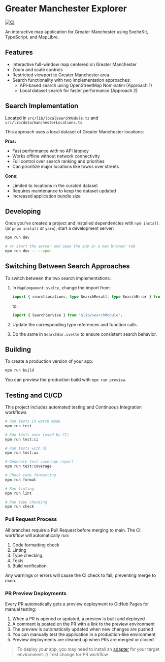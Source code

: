 # Greater Manchester Explorer

[![CI](https://github.com/vfc2/gm-map/actions/workflows/ci.yml/badge.svg)](https://github.com/vfc2/gm-map/actions/workflows/ci.yml)

An interactive map application for Greater Manchester using SvelteKit, TypeScript, and MapLibre.

## Features

- Interactive full-window map centered on Greater Manchester
- Zoom and scale controls
- Restricted viewport to Greater Manchester area
- Search functionality with two implementation approaches:
  - API-based search using OpenStreetMap Nominatim (Approach 1)
  - Local dataset search for faster performance (Approach 2)

## Search Implementation

Located in `src/lib/localSearchModule.ts` and `src/lib/data/manchesterLocations.ts`

This approach uses a local dataset of Greater Manchester locations:

**Pros:**

- Fast performance with no API latency
- Works offline without network connectivity
- Full control over search ranking and priorities
- Can prioritize major locations like towns over streets

**Cons:**

- Limited to locations in the curated dataset
- Requires maintenance to keep the dataset updated
- Increased application bundle size

## Developing

Once you've created a project and installed dependencies with `npm install` (or `pnpm install` or `yarn`), start a development server:

```bash
npm run dev

# or start the server and open the app in a new browser tab
npm run dev -- --open
```

## Switching Between Search Approaches

To switch between the two search implementations:

1. In `MapComponent.svelte`, change the import from:

   ```typescript
   import { searchLocations, type SearchResult, type SearchError } from '$lib/localSearchModule';
   ```

   to:

   ```typescript
   import { SearchService } from '$lib/searchModule';
   ```

2. Update the corresponding type references and function calls.

3. Do the same in `SearchBar.svelte` to ensure consistent search behavior.

## Building

To create a production version of your app:

```bash
npm run build
```

You can preview the production build with `npm run preview`.

## Testing and CI/CD

This project includes automated testing and Continuous Integration workflows:

```bash
# Run tests in watch mode
npm run test

# Run tests once (used by CI)
npm run test:ci

# Run tests with UI
npm run test:ui

# Generate test coverage report
npm run test:coverage

# Check code formatting
npm run format

# Run linting
npm run lint

# Run type checking
npm run check
```

### Pull Request Process

All branches require a Pull Request before merging to main. The CI workflow will automatically run:

1. Code formatting check
2. Linting
3. Type checking
4. Tests
5. Build verification

Any warnings or errors will cause the CI check to fail, preventing merge to main.

### PR Preview Deployments

Every PR automatically gets a preview deployment to GitHub Pages for manual testing:

1. When a PR is opened or updated, a preview is built and deployed
2. A comment is posted on the PR with a link to the preview environment
3. The preview is automatically updated when new changes are pushed
4. You can manually test the application in a production-like environment
5. Preview deployments are cleaned up when PRs are merged or closed

> To deploy your app, you may need to install an [adapter](https://svelte.dev/docs/kit/adapters) for your target environment.
> // Test change for PR workflow
